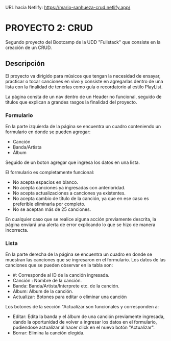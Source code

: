 URL hacia Netlify: https://mario-sanhueza-crud.netlify.app/

# PROYECTO 2: CRUD

Segundo proyecto del Bootcamp de la UDD "Fullstack" que consiste en la creación de un CRUD.

## Descripción

El proyecto va dirigido para músicos que tengan la necesidad de ensayar, practicar o tocar canciones en vivo y consiste en agregarlas dentro de una lista con la
finalidad de tenerlas como guía o recordatorio al estilo PlayList.

La página consta de un nav dentro de un Header no funcional, seguido de títulos que explican a grandes rasgos la finalidad del proyecto.

### Formulario

En la parte izquierda de la página se encuentra un cuadro conteniendo un formulario en donde se pueden agregar:
  
  - Canción
  - Banda/Artista
  - Álbum
  
Seguido de un boton agregar que ingresa los datos en una lista.

El formulario es completamente funcional:

 - No acepta espacios en blanco.
 - No acepta canciones ya ingresadas con anterioridad.
 - No acepta actualizaciones a canciones ya existentes.
 - No acepta cambio de título de la canción, ya que en ese caso es preferible eliminarla por completo.
 - No se aceptan más de 25 canciones.

En cualquier caso que se realice alguna acción previamente descrita, la página enviará una alerta de error explicando lo que se hizo de manera incorrecta.

### Lista

En la parte derecha de la página se encuentra un cuadro en donde se muestran las canciones que se ingresaron en el formulario.
Los datos de las canciones que se pueden observar en la tabla son:

 - #: Corresponde al ID de la canción ingresada.
 - Canción : Nombre de la canción.
 - Banda: Banda/Artista/Interprete etc. de la canción.
 - Album: Album de la canción.
 - Actualizar: Botones para editar o eliminar una canción
 
Los botones de la sección "Actualizar son funcionales y corresponden a:
  
  - Editar: Edita la banda y el álbum de una canción previamente ingresada, dando la oportunidad de volver a ingresar los datos en el formulario, pudiendose
  actualizar al hacer click en el nuevo botón "Actualizar".
  - Borrar: Elimina la canción elegida.
